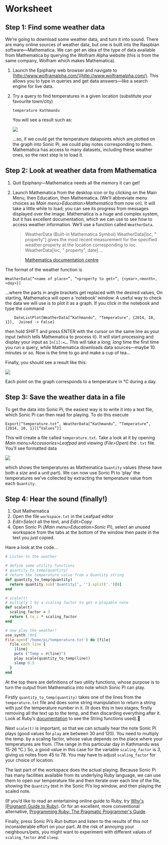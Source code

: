 # Worksheet
## Step 1: Find some weather data

We’re going to download some weather data, and turn it into sound. There are many online sources of weather data, but one is built into the Raspbian software—Mathematica. We can get an idea of the type of data available from Mathematica by querying the Wolfram Alpha website (this is from the same company, Wolfram which makes Mathematica).

1. Launch the Epiphany web browser and navigate to [http://www.wolframalpha.com/](http://www.wolframalpha.com/). This allows you to type in queries and get data answers—like a search engine for live data. 
1. Try a query to find temperatures in a given location (substitute your favourite town/city)

    `temperature Kathmandu`
    
    You will see a result such as:
    
    ![](images/wolframalpha.png)

    …so, if we could get the temperature datapoints which are plotted on the graph into Sonic Pi, we could play notes corresponding to them. Mathematica has access to many datasets, including these weather ones, so the next step is to load it.
    
## Step 2: Look at weather data from Mathematica

1. Quit Epiphany—Mathematica needs all the memory it can get!
2. Launch Mathematica from the desktop icon or by clicking on the Main Menu, then Education, then Mathematica. (We’ll abbreviate menu choices as _Main menu>Education>Mathematica_ from now on). It will take a little while to load; you can see its progress from messages displayed over the image.
    Mathematica is a huge and complex system, but it has excellent documentation, which we can use to see how to access weather information. We’ll use a function called `WeatherData`.
    
    >WeatherData   (Built-in Mathematica Symbol)
WeatherData[loc, " property"] gives the most recent measurement for the specified weather property at the location corresponding to loc. WeatherData[loc, " property", date] ...

    >[Mathematica documentation centre](http://reference.wolfram.com/documentation-search.html?query=weatherdata)
    
The format of the weather function is

```
WeatherData[“<name of place>”, “<property to get>”, {<year>,<month>,<day>}]
```
 …where the parts in angle brackets get replaced with the desired values, 
 On starting, Mathematica will open a ‘notebook’ window. A useful way to check the data we will use is to plot it as a graph. If you click in the notebook and type the command
 
```
 	DateListPlot[WeatherData[“Kathmandu”, "Temperature", {2014, 10, 1}],  Joined -> False]
```
 	
then hold SHIFT and press ENTER with the cursor on the same line as your input (which tells Mathematica to process it). It will start processing and display your input as `In[1]:=…`. This will take a _long, long_ time the first time you run a query, while Mathematica downloads data sources—maybe 10 minutes or so. Now is the time to go and make a cup of tea…

Finally, you should see a result like this:

![](images/temp-graph.png)

Each point on the graph corresponds to a temperature in °C during a day. 

## Step 3: Save the weather data in a file

To get the data into Sonic Pi, the easiest way is to write it into a text file, which Sonic Pi can then read for playing. To do this execute

```
Export[“temperature.txt”, WeatherData[“Kathmandu”, “Temperature”, {2014, 10, 1}][“Values”]]
```

This will create a file called `temperature.txt`. Take a look at it by opening _Main menu>Accessories>Leafpad_ and viewing (_File>Open_) the `.txt` file. You’ll see formatted data

![](images/temperatures.png)

which shows the temperatures as Mathematica `Quantity` values (these have both a _size_ and a _unit_ part). We can now use Sonic Pi to ‘play’ the temperatures we’ve collected by extracting the temperature value from each `Quantity`.

## Step 4: Hear the sound (finally!)

1. Quit Mathematica
2. Open the file `workspace.txt` in the Leafpad editor
3. _Edit>Select_ all the text, and _Edit>Copy_
4. Open Sonic Pi (_Main menu>Education>Sonic Pi_), select an unused workspace from the tabs at the bottom of the window then paste in the text you just copied.

Have a look at the code…
    
```ruby
# Listen to the weather

# define some utility functions
# quantity_to_temp(quantity)
# return the temperature value from a Quantity string 
def quantity_to_temp(quantity)
  return quantity.sub('Quantity[', '').split('.')[0]
end

# scale(t)
# multiply t by a scaling factor to get a playable note
def scale(t)
  scaling_factor = 3
  return t.to_i * scaling_factor
end

# now play the weather!
use_synth :tri
File.open('/home/pi/temperature.txt') do |file|
  file.each_line {
    |line|
    puts ("Temp = #{line}")    
    play scale(quantity_to_temp(line))
    sleep 0.5
  }
end
```

At the top there are definitions of two utility functions, whose purpose is to turn the output from Mathematica into note which Sonic Pi can play. 

Firstly `quantity_to_temp(quantity)` takes one of the lines from the `temperature.txt` file and does some string manipulation to return a string with just the temperature number in it. (It does this in two stages; firstly removing all the text up to the temp, and then discarding everything after it. Look at Ruby’s [documentation](http://www.ruby-doc.org/core-2.1.3/String.html) to see the String functions used).

Next `scale(t)` is important, so that we can sctually hear the note Sonic Pi plays (good values for `play` are between 30 and 120). You need to multiply the temp. by a scaling factor, whose value depends on the place where your temperatures are from. (The range in this particular day in Kathmandu was 15-26 °C.) So, a good value in this case for the variable `scaling_factor` is _3_, giving us notes from 45 to 78. You may have to adjust `scaling_factor` for your choice of location.

The last part of the workspace does the actual playing. Because Sonic Pi has many facilities available from its underlying Ruby language, we can use them to open our temperature file and then iterate over each line of the file, showing the `Quantity` text in the Sonic Pi’s log window, and then playing the scaled note.

(If you’d like to read an entertaining online guide to Ruby, try [Why's (Poignant) Guide to Ruby](http://mislav.uniqpath.com/poignant-guide/)). Or for an excellent, more conventional alternative, [Programming Ruby: The Pragmatic Programmer's Guide](http://ruby-doc.com/docs/ProgrammingRuby/).

Finally, press Sonic Pi’s _Run_ button and listen to the results of this not inconsiderable effort on your part. At the risk of annoying your neighbours/pets, you might want to experiment with different values of `scaling_factor` and `sleep`. 

